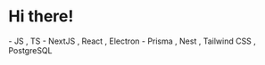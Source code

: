 <h1>Hi there!</h1>
  - JS , TS
  - NextJS , React , Electron
  - Prisma , Nest , Tailwind CSS , PostgreSQL
